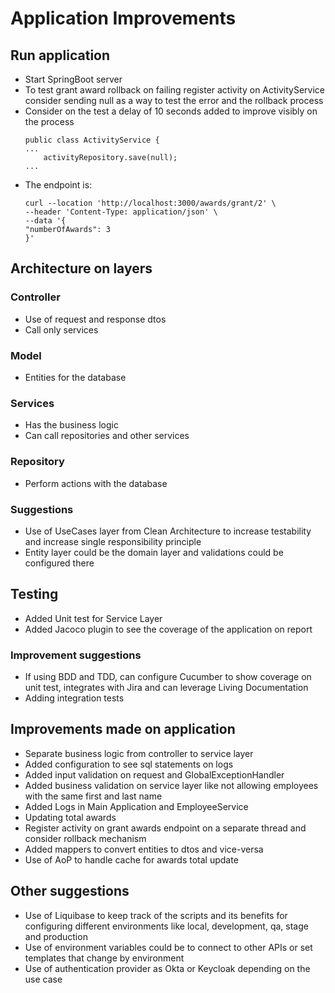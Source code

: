 # Application Improvements
## Run application
- Start SpringBoot server
- To test grant award rollback on failing register activity on ActivityService consider sending null
  as a way to test the error and the rollback process
- Consider on the test a delay of 10 seconds added to improve visibly on the process
  ```
  public class ActivityService {
  ...
      activityRepository.save(null);
  ...
  ```
- The endpoint is:
  ```
  curl --location 'http://localhost:3000/awards/grant/2' \
  --header 'Content-Type: application/json' \
  --data '{
  "numberOfAwards": 3
  }'
  ```
## Architecture on layers
### Controller
- Use of request and response dtos
- Call only services
### Model
- Entities for the database
### Services
- Has the business logic
- Can call repositories and other services
### Repository
- Perform actions with the database
### Suggestions
- Use of UseCases layer from Clean Architecture to increase testability and increase single 
  responsibility principle
- Entity layer could be the domain layer and validations could be configured there
## Testing
- Added Unit test for Service Layer
- Added Jacoco plugin to see the coverage of the application on report
### Improvement suggestions
- If using BDD and TDD, can configure Cucumber to show coverage on unit test, integrates with Jira and 
  can leverage Living Documentation
- Adding integration tests
## Improvements made on application
- Separate business logic from controller to service layer
- Added configuration to see sql statements on logs
- Added input validation on request and GlobalExceptionHandler
- Added business validation on service layer like not allowing employees with the same first and last name
- Added Logs in Main Application and EmployeeService
- Updating total awards
- Register activity on grant awards endpoint on a separate thread and consider rollback mechanism
- Added mappers to convert entities to dtos and vice-versa
- Use of AoP to handle cache for awards total update
## Other suggestions
- Use of Liquibase to keep track of the scripts and its benefits for configuring different environments
  like local, development, qa, stage and production
- Use of environment variables could be to connect to other APIs or set templates that change by environment
- Use of authentication provider as Okta or Keycloak depending on the use case 
